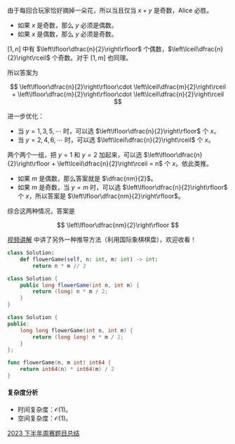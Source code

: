 由于每回合玩家恰好摘掉一朵花，所以当且仅当 $x+y$ 是奇数，Alice 必胜。

- 如果 $x$ 是奇数，那么 $y$ 必须是偶数。
- 如果 $x$ 是偶数，那么 $y$ 必须是奇数。

$[1,n]$ 中有 $\left\lfloor\dfrac{n}{2}\right\rfloor$ 个偶数，$\left\lceil\dfrac{n}{2}\right\rceil$ 个奇数。对于 $[1,m]$ 也同理。

所以答案为

$$
\left\lfloor\dfrac{n}{2}\right\rfloor\cdot \left\lceil\dfrac{m}{2}\right\rceil + \left\lfloor\dfrac{m}{2}\right\rfloor\cdot \left\lceil\dfrac{n}{2}\right\rceil
$$

进一步优化：

- 当 $y=1,3,5,\cdots$ 时，可以选 $\left\lfloor\dfrac{n}{2}\right\rfloor$ 个 $x$。
- 当 $y=2,4,6,\cdots$ 时，可以选 $\left\lceil\dfrac{n}{2}\right\rceil$ 个 $x$。

两个两个一组，把 $y=1$ 和 $y=2$ 加起来，可以选 $\left\lfloor\dfrac{n}{2}\right\rfloor + \left\lceil\dfrac{n}{2}\right\rceil = n$ 个 $x$。依此类推。

- 如果 $m$ 是偶数，那么答案就是 $\dfrac{nm}{2}$。
- 如果 $m$ 是奇数，当 $y=m$ 时，可以选 $\left\lfloor\dfrac{n}{2}\right\rfloor$ 个 $x$，所以答案是 $\left\lfloor\dfrac{nm}{2}\right\rfloor$。

综合这两种情况，答案是

$$
\left\lfloor\dfrac{nm}{2}\right\rfloor
$$

[视频讲解](https://www.bilibili.com/video/BV1we411J7Y8/) 中讲了另外一种推导方法（利用国际象棋棋盘），欢迎收看！

```py [sol-Python3]
class Solution:
    def flowerGame(self, n: int, m: int) -> int:
        return n * m // 2
```

```java [sol-Java]
class Solution {
    public long flowerGame(int n, int m) {
        return (long) n * m / 2;
    }
}
```

```cpp [sol-C++]
class Solution {
public:
    long long flowerGame(int n, int m) {
        return (long long) n * m / 2;
    }
};
```

```go [sol-Go]
func flowerGame(n, m int) int64 {
	return int64(n) * int64(m) / 2
}
```

#### 复杂度分析

- 时间复杂度：$\mathcal{O}(1)$。
- 空间复杂度：$\mathcal{O}(1)$。

[2023 下半年周赛题目总结](https://leetcode.cn/circle/discuss/lUu0KB/)
